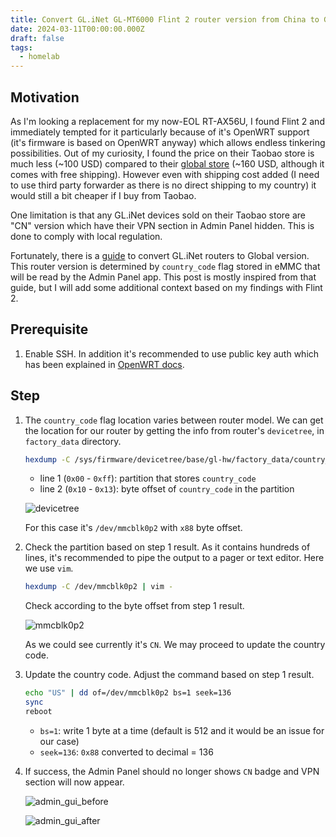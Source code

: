```yaml
---
title: Convert GL.iNet GL-MT6000 Flint 2 router version from China to Global
date: 2024-03-11T00:00:00.000Z
draft: false
tags:
  - homelab
---
```

## Motivation

<!-- TODO: motivation -->

As I'm looking a replacement for my now-EOL RT-AX56U, I found Flint 2 and
immediately tempted for it particularly because of it's OpenWRT support (it's
firmware is based on OpenWRT anyway) which allows endless tinkering
possibilities. Out of my curiosity, I found the price on their Taobao store is
much less (~100 USD) compared to their [global
store](https://store.gl-inet.com/) (~160 USD, although it comes with free
shipping). However even with shipping cost added (I need to use third party
forwarder as there is no direct shipping to my country) it would still a bit
cheaper if I buy from Taobao.

One limitation is that any GL.iNet devices sold on their Taobao store are "CN"
version which have their VPN section in Admin Panel hidden. This is done to
comply with local regulation.

Fortunately, there is a
[guide](https://forum.openwrt.org/t/converting-gl-inet-mt3000-beryl-ax-from-cn-to-global/165159)
to convert GL.iNet routers to Global version. This router version is determined
by `country_code` flag stored in eMMC that will be read by the Admin Panel app.
This post is mostly inspired from that guide, but I will add some additional
context based on my findings with Flint 2.

## Prerequisite

1. Enable SSH. In addition it's recommended to use public key auth which has
   been explained in [OpenWRT docs](https://openwrt.org/docs/guide-quick-start/sshadministration).

## Step

<!-- TODO: -->

1. The `country_code` flag location varies between router model. We can get the
   location for our router by getting the info from router's `devicetree`, in
   `factory_data` directory.

   ```sh
   hexdump -C /sys/firmware/devicetree/base/gl-hw/factory_data/country_code
   ```

   - line 1 (`0x00` - `0xff`): partition that stores `country_code`
   - line 2 (`0x10` - `0x13`): byte offset of `country_code` in the partition

   ![devicetree](/images/wezterm-gui_Zycur7YhoG_2.png)

   For this case it's `/dev/mmcblk0p2` with `x88` byte offset.

2. Check the partition based on step 1 result. As it contains hundreds of lines,
   it's recommended to pipe the output to a pager or text editor. Here we use
   `vim`.

   ```sh
   hexdump -C /dev/mmcblk0p2 | vim -
   ```

   Check according to the byte offset from step 1 result.

   ![mmcblk0p2](/images/wezterm-gui_iNQF7qRFDm.png)

   As we could see currently it's `CN`. We may proceed to update the country code.

3. Update the country code. Adjust the command based on step 1 result.

   ```sh
   echo "US" | dd of=/dev/mmcblk0p2 bs=1 seek=136
   sync
   reboot
   ```

   - `bs=1`: write 1 byte at a time (default is 512 and it would be an issue for
     our case)
   - `seek=136`: `0x88` converted to decimal = 136

4. If success, the Admin Panel should no longer shows `CN` badge and VPN section
   will now appear.

   ![admin_gui_before](/images/chrome_fqTnEwLiY6_3.png)

   ![admin_gui_after](/images/chrome_7OJ5cmGtVk_3.png)

